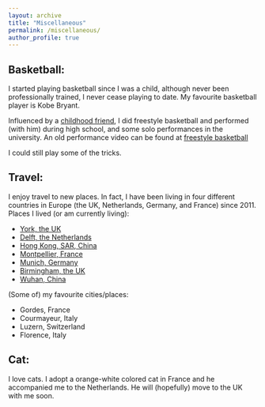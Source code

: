 ```yaml
---
layout: archive
title: "Miscellaneous"
permalink: /miscellaneous/
author_profile: true
---
```

## Basketball:
I started playing basketball since I was a child, although never been professionally trained, I never cease playing to date. My favourite basketball player is Kobe Bryant.

Influenced by a [childhood friend](https://mydramalist.com/people/74791-xu-zi-lai), I did freestyle basketball and performed (with him) during high school, and some solo performances in the university. An old performance video can be found at [freestyle basketball](https://youtu.be/91QNBn9gjJg)

I could still play some of the tricks.

## Travel:
I enjoy travel to new places. In fact, I have been living in four different countries in Europe (the UK, Netherlands, Germany, and France) since 2011. Places I lived (or am currently living):
* [York, the UK](https://www.visityork.org/visitor-information)
* [Delft, the Netherlands](https://www.delft.com/tourist-information-vvv-delft)
* [Hong Kong, SAR, China](https://www.discoverhongkong.com/uk/index.html)
* [Montpellier, France](https://www.montpellier-france.com/)
* [Munich, Germany](https://www.munich.travel/en)
* [Birmingham, the UK](https://visitbirmingham.com/)
* [Wuhan, China](https://en.wikipedia.org/wiki/Wuhan)

(Some of) my favourite cities/places:
* Gordes, France
* Courmayeur, Italy
* Luzern, Switzerland
* Florence, Italy

## Cat:
I love cats. I adopt a orange-white colored cat in France and he accompanied me to the Netherlands. He will (hopefully) move to the UK with me soon.
